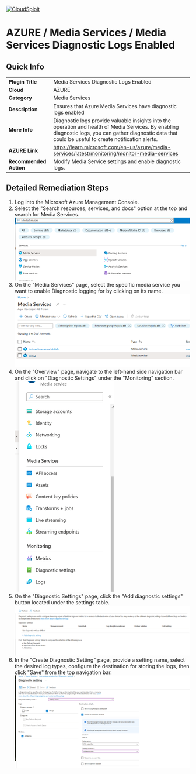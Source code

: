 [![CloudSploit](https://cloudsploit.com/img/logo-new-big-text-100.png "CloudSploit")](https://cloudsploit.com)

# AZURE / Media Services / Media Services Diagnostic Logs Enabled

## Quick Info

| | |
|-|-|
| **Plugin Title** | Media Services Diagnostic Logs Enabled |
| **Cloud** | AZURE |
| **Category** | Media Services |
| **Description** | Ensures that Azure Media Services have diagnostic logs enabled |
| **More Info** | Diagnostic logs provide valuable insights into the operation and health of Media Services. By enabling diagnostic logs, you can gather diagnostic data that could be useful to create notification alerts. |
| **AZURE Link** | https://learn.microsoft.com/en-us/azure/media-services/latest/monitoring/monitor-media-services |
| **Recommended Action** | Modify Media Service settings and enable diagnostic logs. |

## Detailed Remediation Steps

1. Log into the Microsoft Azure Management Console.
2. Select the "Search resources, services, and docs" option at the top and search for Media Services. </br> <img src="/resources/azure/mediaservices/ams-diagnostic-logs-enabled/step2.png"/>
3. On the "Media Services" page, select the specific media service you want to enable Diagnostic logging for by clicking on its name.</br> <img src="/resources/azure/mediaservices/ams-diagnostic-logs-enabled/step3.png"/>
4. On the "Overview" page, navigate to the left-hand side navigation bar and click on "Diagnostic Settings" under the "Monitoring" section.</br> <img src="/resources/azure/mediaservices/ams-diagnostic-logs-enabled/step4.png"/>
5. On the "Diagnostic Settings" page, click the "Add diagnostic settings" button located under the settings table.</br> <img src="/resources/azure/mediaservices/ams-diagnostic-logs-enabled/step5.png"/>
6. In the "Create Diagnostic Setting" page, provide a setting name, select the desired log types, configure the destination for storing the logs, then click "Save" from the top navigation bar.</br> <img src="/resources/azure/mediaservices/ams-diagnostic-logs-enabled/step6.png"/>
